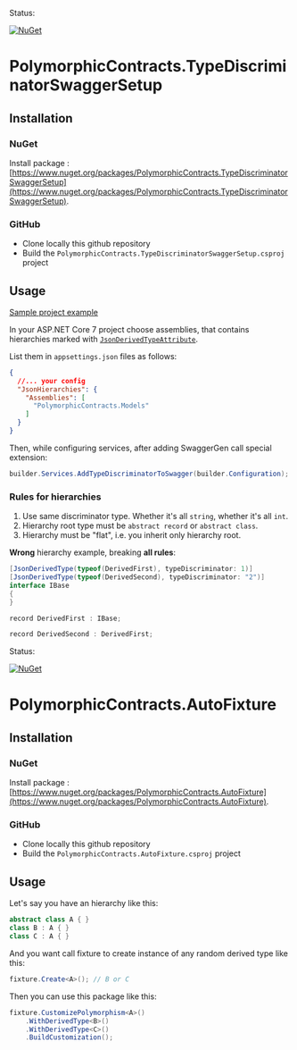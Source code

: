 Status:

[![NuGet](https://img.shields.io/nuget/dt/PolymorphicContracts.TypeDiscriminatorSwaggerSetup.svg)](https://www.nuget.org/packages/PolymorphicContracts.TypeDiscriminatorSwaggerSetup/)

# PolymorphicContracts.TypeDiscriminatorSwaggerSetup

## Installation

### NuGet

Install package : [https://www.nuget.org/packages/PolymorphicContracts.TypeDiscriminatorSwaggerSetup](https://www.nuget.org/packages/PolymorphicContracts.TypeDiscriminatorSwaggerSetup).

### GitHub

- Clone locally this github repository
- Build the `PolymorphicContracts.TypeDiscriminatorSwaggerSetup.csproj` project

## Usage

[Sample project example](https://github.com/StefanioHabrArticles/polymorphic-contracts)

In your ASP.NET Core 7 project choose assemblies, that contains hierarchies marked with [`JsonDerivedTypeAttribute`](https://learn.microsoft.com/en-us/dotnet/standard/serialization/system-text-json/polymorphism?pivots=dotnet-7-0).

List them in `appsettings.json` files as follows:

```json lines
{
  //... your config
  "JsonHierarchies": {
    "Assemblies": [
      "PolymorphicContracts.Models"
    ]
  }
}
```

Then, while configuring services, after adding SwaggerGen call special extension:

```csharp
builder.Services.AddTypeDiscriminatorToSwagger(builder.Configuration);
```

### Rules for hierarchies

1. Use same discriminator type. Whether it's all `string`, whether it's all `int`.
2. Hierarchy root type must be `abstract record` or `abstract class`.
3. Hierarchy must be "flat", i.e. you inherit only hierarchy root.

**Wrong** hierarchy example, breaking **all rules**:

```csharp
[JsonDerivedType(typeof(DerivedFirst), typeDiscriminator: 1)]
[JsonDerivedType(typeof(DerivedSecond), typeDiscriminator: "2")]
interface IBase
{
}

record DerivedFirst : IBase;

record DerivedSecond : DerivedFirst;
```

Status:

[![NuGet](https://img.shields.io/nuget/dt/PolymorphicContracts.AutoFixture.svg)](https://www.nuget.org/packages/PolymorphicContracts.AutoFixture/)

# PolymorphicContracts.AutoFixture

## Installation

### NuGet

Install package : [https://www.nuget.org/packages/PolymorphicContracts.AutoFixture](https://www.nuget.org/packages/PolymorphicContracts.AutoFixture).

### GitHub

- Clone locally this github repository
- Build the `PolymorphicContracts.AutoFixture.csproj` project

## Usage

Let's say you have an hierarchy like this:
```csharp
abstract class A { }
class B : A { }
class C : A { }
```

And you want call fixture to create instance of any random derived type like this:
```csharp
fixture.Create<A>(); // B or C
```

Then you can use this package like this:
```csharp
fixture.CustomizePolymorphism<A>()
    .WithDerivedType<B>()
    .WithDerivedType<C>()
    .BuildCustomization();
```